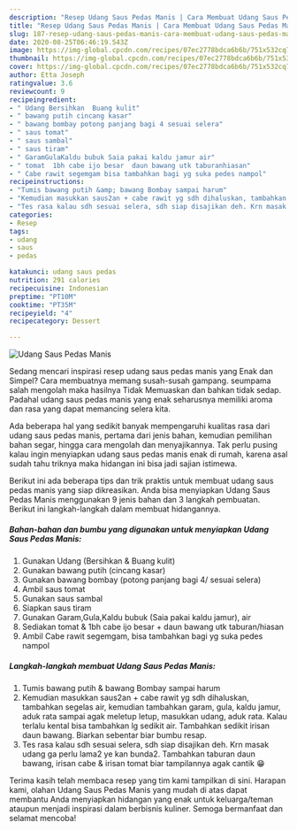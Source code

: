 ```yaml
---
description: "Resep Udang Saus Pedas Manis | Cara Membuat Udang Saus Pedas Manis Yang Enak Banget"
title: "Resep Udang Saus Pedas Manis | Cara Membuat Udang Saus Pedas Manis Yang Enak Banget"
slug: 187-resep-udang-saus-pedas-manis-cara-membuat-udang-saus-pedas-manis-yang-enak-banget
date: 2020-08-25T06:46:19.543Z
image: https://img-global.cpcdn.com/recipes/07ec2778bdca6b6b/751x532cq70/udang-saus-pedas-manis-foto-resep-utama.jpg
thumbnail: https://img-global.cpcdn.com/recipes/07ec2778bdca6b6b/751x532cq70/udang-saus-pedas-manis-foto-resep-utama.jpg
cover: https://img-global.cpcdn.com/recipes/07ec2778bdca6b6b/751x532cq70/udang-saus-pedas-manis-foto-resep-utama.jpg
author: Etta Joseph
ratingvalue: 3.6
reviewcount: 9
recipeingredient:
- " Udang Bersihkan  Buang kulit"
- " bawang putih cincang kasar"
- " bawang bombay potong panjang bagi 4 sesuai selera"
- " saus tomat"
- " saus sambal"
- " saus tiram"
- " GaramGulaKaldu bubuk Saia pakai kaldu jamur air"
- " tomat  1bh cabe ijo besar  daun bawang utk taburanhiasan"
- " Cabe rawit segemgam bisa tambahkan bagi yg suka pedes nampol"
recipeinstructions:
- "Tumis bawang putih &amp; bawang Bombay sampai harum"
- "Kemudian masukkan saus2an + cabe rawit yg sdh dihaluskan, tambahkan segelas air, kemudian tambahkan garam, gula, kaldu jamur, aduk rata sampai agak meletup letup, masukkan udang, aduk rata. Kalau terlalu kental bisa tambahkan lg sedikit air. Tambahkan sedikit irisan daun bawang. Biarkan sebentar biar bumbu resap."
- "Tes rasa kalau sdh sesuai selera, sdh siap disajikan deh. Krn masak udang ga perlu lama2 ye kan bunda2. Tambahkan taburan daun bawang, irisan cabe &amp; irisan tomat biar tampilannya agak cantik 😁"
categories:
- Resep
tags:
- udang
- saus
- pedas

katakunci: udang saus pedas 
nutrition: 291 calories
recipecuisine: Indonesian
preptime: "PT10M"
cooktime: "PT35M"
recipeyield: "4"
recipecategory: Dessert

---
```



![Udang Saus Pedas Manis](https://img-global.cpcdn.com/recipes/07ec2778bdca6b6b/751x532cq70/udang-saus-pedas-manis-foto-resep-utama.jpg)

Sedang mencari inspirasi resep udang saus pedas manis yang Enak dan Simpel? Cara membuatnya memang susah-susah gampang. seumpama salah mengolah maka hasilnya Tidak Memuaskan dan bahkan tidak sedap. Padahal udang saus pedas manis yang enak seharusnya memiliki aroma dan rasa yang dapat memancing selera kita.

Ada beberapa hal yang sedikit banyak mempengaruhi kualitas rasa dari udang saus pedas manis, pertama dari jenis bahan, kemudian pemilihan bahan segar, hingga cara mengolah dan menyajikannya. Tak perlu pusing kalau ingin menyiapkan udang saus pedas manis enak di rumah, karena asal sudah tahu triknya maka hidangan ini bisa jadi sajian istimewa.




Berikut ini ada beberapa tips dan trik praktis untuk membuat udang saus pedas manis yang siap dikreasikan. Anda bisa menyiapkan Udang Saus Pedas Manis menggunakan 9 jenis bahan dan 3 langkah pembuatan. Berikut ini langkah-langkah dalam membuat hidangannya.

<!--inarticleads1-->

##### Bahan-bahan dan bumbu yang digunakan untuk menyiapkan Udang Saus Pedas Manis:

1. Gunakan  Udang (Bersihkan &amp; Buang kulit)
1. Gunakan  bawang putih (cincang kasar)
1. Gunakan  bawang bombay (potong panjang bagi 4/ sesuai selera)
1. Ambil  saus tomat
1. Gunakan  saus sambal
1. Siapkan  saus tiram
1. Gunakan  Garam,Gula,Kaldu bubuk (Saia pakai kaldu jamur), air
1. Sediakan  tomat &amp; 1bh cabe ijo besar + daun bawang utk taburan/hiasan
1. Ambil  Cabe rawit segemgam, bisa tambahkan bagi yg suka pedes nampol




<!--inarticleads2-->

##### Langkah-langkah membuat Udang Saus Pedas Manis:

1. Tumis bawang putih &amp; bawang Bombay sampai harum
1. Kemudian masukkan saus2an + cabe rawit yg sdh dihaluskan, tambahkan segelas air, kemudian tambahkan garam, gula, kaldu jamur, aduk rata sampai agak meletup letup, masukkan udang, aduk rata. Kalau terlalu kental bisa tambahkan lg sedikit air. Tambahkan sedikit irisan daun bawang. Biarkan sebentar biar bumbu resap.
1. Tes rasa kalau sdh sesuai selera, sdh siap disajikan deh. Krn masak udang ga perlu lama2 ye kan bunda2. Tambahkan taburan daun bawang, irisan cabe &amp; irisan tomat biar tampilannya agak cantik 😁




Terima kasih telah membaca resep yang tim kami tampilkan di sini. Harapan kami, olahan Udang Saus Pedas Manis yang mudah di atas dapat membantu Anda menyiapkan hidangan yang enak untuk keluarga/teman ataupun menjadi inspirasi dalam berbisnis kuliner. Semoga bermanfaat dan selamat mencoba!
